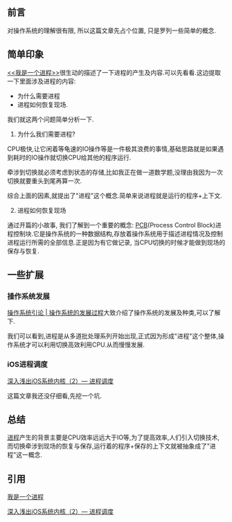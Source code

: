 ## 前言

对操作系统的理解很有限, 所以这篇文章先占个位置, 只是罗列一些简单的概念.  

## 简单印象

[<<我是一个进程>>](https://mp.weixin.qq.com/s?__biz=MzAxOTc0NzExNg==&mid=2665513283&idx=1&sn=4e5ea6d64a7687d1ddee20fe7de947c1&scene=21#wechat_redirect)很生动的描述了一下进程的产生及内容.可以先看看.这边提取一下里面涉及进程的内容:  

* 为什么需要进程
* 进程如何恢复现场.

我们就这两个问题简单分析一下.  
1. 为什么我们需要进程?

CPU极快,让它闲着等龟速的IO操作等是一件极其浪费的事情,基础思路就是如果遇到耗时的IO操作就切换CPU给其他的程序运行.  

牵涉到切换就必须考虑到状态的存储,比如我正在做一道数学题,没理由我因为一次切换就要重头到尾再算一次.  

综合上面的因素,就提出了"进程"这个概念.简单来说进程就是运行的程序+上下文.  

2. 进程如何恢复现场  

通过开篇的小故事, 我们了解到一个重要的概念: [PCB](https://baike.baidu.com/item/%E8%BF%9B%E7%A8%8B%E6%8E%A7%E5%88%B6%E5%9D%97)(Process Control Block)进程控制块.它是操作系统的一种数据结构,存放着操作系统用于描述进程情况及控制进程运行所需的全部信息.正是因为有它做记录, 当CPU切换的时候才能做到现场的保存与恢复.  

## 一些扩展

### 操作系统发展

[操作系统引论 | 操作系统的发展过程](https://zhuanlan.zhihu.com/p/31392387)大致介绍了操作系统的发展及种类,可以了解下.  

我们可以看到,进程是从多道批处理系列开始出现,正式因为形成"进程"这个整体,操作系统才可以利用切换高效利用CPU.从而慢慢发展.  

### iOS进程调度

[深入浅出iOS系统内核（2）— 进程调度](https://www.jianshu.com/p/e56c3d28e77d)  

这篇文章我还没仔细看,先挖一个坑.  

## 总结

[进程](https://zh.wikipedia.org/wiki/%E8%A1%8C%E7%A8%8B)产生的背景主要是CPU效率远远大于IO等,为了提高效率,人们引入切换技术,而切换牵涉到现场的恢复与保存,运行着的程序+保存的上下文就被抽象成了"进程"这一概念.  

## 引用

[我是一个进程](https://mp.weixin.qq.com/s?__biz=MzAxOTc0NzExNg==&mid=2665513283&idx=1&sn=4e5ea6d64a7687d1ddee20fe7de947c1&scene=21#wechat_redirect)

[深入浅出iOS系统内核（2）— 进程调度](https://www.jianshu.com/p/e56c3d28e77d)

